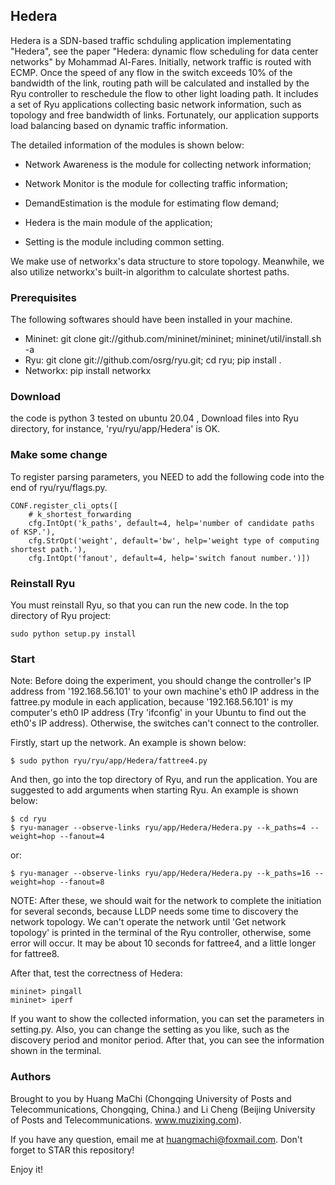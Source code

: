 ## Hedera

Hedera is a SDN-based traffic schduling application implementating "Hedera", see the paper "Hedera: dynamic flow scheduling for data center networks" by Mohammad Al-Fares. Initially, network traffic is routed with ECMP. Once the speed of any flow in the switch exceeds 10% of the bandwidth of the link, routing path will be calculated and installed by the Ryu controller to reschedule the flow to other light loading path.
It includes a set of Ryu applications collecting basic network information, such as topology and free bandwidth of links. Fortunately, our application supports load balancing based on dynamic traffic information.

The detailed information of the modules is shown below:


* Network Awareness is the module for collecting network information;

* Network Monitor is the module for collecting traffic information;

* DemandEstimation is the module for estimating flow demand;

* Hedera is the main module of the application;

* Setting is the module including common setting.

We make use of networkx's data structure to store topology. Meanwhile, we also utilize networkx's built-in algorithm to calculate shortest paths.


### Prerequisites

The following softwares should have been installed in your machine.
* Mininet: git clone git://github.com/mininet/mininet; mininet/util/install.sh -a
* Ryu: git clone git://github.com/osrg/ryu.git; cd ryu; pip install .
* Networkx: pip install networkx


### Download

the code is python 3 tested on ubuntu 20.04 , Download files into Ryu directory, for instance, 'ryu/ryu/app/Hedera' is OK.


### Make some change

To register parsing parameters, you NEED to add the following code into the end of ryu/ryu/flags.py.

    CONF.register_cli_opts([
        # k_shortest_forwarding
        cfg.IntOpt('k_paths', default=4, help='number of candidate paths of KSP.'),
        cfg.StrOpt('weight', default='bw', help='weight type of computing shortest path.'),
        cfg.IntOpt('fanout', default=4, help='switch fanout number.')])


### Reinstall Ryu

You must reinstall Ryu, so that you can run the new code. In the top directory of Ryu project:

    sudo python setup.py install


### Start

Note: Before doing the experiment, you should change the controller's IP address from '192.168.56.101' to your own machine's eth0 IP address in the fattree.py module in each application, because '192.168.56.101' is my computer's eth0 IP address (Try 'ifconfig' in your Ubuntu to find out the eth0's IP address). Otherwise, the switches can't connect to the controller.

Firstly, start up the network. An example is shown below:

    $ sudo python ryu/ryu/app/Hedera/fattree4.py

And then, go into the top directory of Ryu, and run the application. You are suggested to add arguments when starting Ryu. An example is shown below:

    $ cd ryu
    $ ryu-manager --observe-links ryu/app/Hedera/Hedera.py --k_paths=4 --weight=hop --fanout=4

or:

    $ ryu-manager --observe-links ryu/app/Hedera/Hedera.py --k_paths=16 --weight=hop --fanout=8

NOTE: After these, we should wait for the network to complete the initiation for several seconds, because LLDP needs some time to discovery the network topology. We can't operate the network until 'Get network topology' is printed in the terminal of the Ryu controller, otherwise, some error will occur. It may be about 10 seconds for fattree4, and a little longer for fattree8.

After that, test the correctness of Hedera:

    mininet> pingall
    mininet> iperf

If you want to show the collected information, you can set the parameters in setting.py. Also, you can change the setting as you like, such as the discovery period and monitor period. After that, you can see the information shown in the terminal.


### Authors

Brought to you by Huang MaChi (Chongqing University of Posts and Telecommunications, Chongqing, China.) and Li Cheng (Beijing University of Posts and Telecommunications. www.muzixing.com).

If you have any question, email me at huangmachi@foxmail.com. Don't forget to STAR this repository!

Enjoy it!
